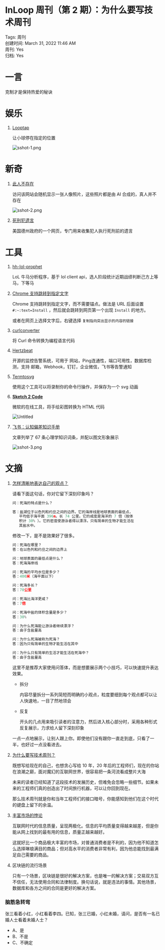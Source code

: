 # InLoop 周刊（第 2 期）：为什么要写技术周刊

Tags: 周刊  
创建时间: March 31, 2022 11:46 AM  
周刊: Yes  
归档: Yes  

# 一言

克制才是保持热爱的秘诀

# 娱乐

1. [Looptap](https://hellogithub.com/onefile/code/cc759276aefe4bad87ac259940042581)
   
    让小球停在指定的位置
    
    ![sshot-1.png](image/sshot-1.png)
    

# 新奇

1. [此人不存在](https://thispersondoesnotexist.com/)
   
    访问该网站会随机显示一张人像照片，这些照片都是由 AI 合成的，真人并不存在
    
    ![sshot-2.png](image/sshot-2.png)
    
2. [死刑犯遗言](https://www.tdcj.texas.gov/death_row/dr_executed_offenders.html)
   
    美国德州政府的一个网页，专门用来收集犯人执行死刑前的遗言
    

# 工具

1. [hh-lol-prophet](https://github.com/real-web-world/hh-lol-prophet)
   
    LoL 牛马分析程序，基于 lol client api，选人阶段统计近期战绩判断己方上等马，下等马
    
2. [Chrome 支持跳转到指定文字](https://www.chromestory.com/2019/02/chrome-scroll-to-text/)
   
    Chrome 支持跳转到指定文字，而不需要锚点。做法是 URL 后面设置 `#:~:text=Install` ，然后就会跳转到网页第一个出现 `Install` 的地方。
    
    或者在网页上选择文字后，右键选择 `复制指向突出显示的内容的链接`
    
3. [curlconverter](https://github.com/curlconverter/curlconverter)
   
    将 Curl 命令转换为编程语言代码
    
4. [Hertzbeat](https://hertzbeat.com/)
   
    开源的监控告警系统，可用于 网站，Ping连通性，端口可用性，数据库检测，支持 邮箱，Webhook，钉钉，企业微信，飞书等告警通知
    
5. [Termtosvg](https://github.com/nbedos/termtosvg)
   
    使用这个工具可以将录制你的命令行操作，并保存为一个 svg 动画
    
1. **[Sketch 2 Code](https://sketch2code.azurewebsites.net/)**
   
    微软的在线工具，将手绘彩图转换为 HTML 代码
    
    ![Untitled](image/Untitled.png)
    
1. [飞书：认知偏差知识手册](https://s75w5y7vut.feishu.cn/docs/doccn3BatnScBJe7wD7K3S5poFf)
   
    文章列举了 67 条心理学知识词条，并配以图文形象展示
    
    ![sshot-3.png](image/sshot-3.png)
    

# 文摘

1. [怎样清晰地表达自己的观点？](https://www.ruanyifeng.com/blog/2020/03/weekly-issue-98.html)
   
    请看下面这句话，你对它留下深刻印象吗？
    
    ```python
    问：死海的特点是什么？
    
    答：盐湖位于以色列和约旦之间的边界。它的海岸线是地球表面的最低点，
       平均低于海平面 396m。长 74 公里。它的咸度是海洋的 7 倍（按体
       积计 30% ）。它的密度使游泳者得以漂浮。只有简单的生物才能生活在
       其盐水中。
    ```
    
    修改一下，是不是效果好了很多。
    
    ```python
    问：死海在哪里？
    答：在以色列和约旦之间的边界上
    
    问：地球表面的最低点是什么？
    答：死海海岸线
    
    问：死海的平均水位是多少？
    答：400米（海平面以下）
    
    问：死海多长？
    答：70公里
    
    问：死海比海洋更咸？
    答：7倍
    
    问：死海中盐的体积含量是多少？
    答：30%
    
    问：为什么死海能让游泳者继续漂浮？
    答：由于含盐量高
    
    问：为什么死海被称为死海？
    答：因为只有简单的生物才能生活在其中
    
    问：为什么只有简单的生活才能生活在死海中？
    答：由于含盐量高
    ```
    
    这里不是推荐大家使用问答体，而是想要展示两个小技巧，可以快速提升表达效果。
    
    - 拆分
      
        内容尽量拆分一系列简短而明确的小观点，粒度要细到每个观点都可以让人快速地，一目了然地领会
        
    - 反复
      
        开头的几点用来吸引读者的注意力，然后进入核心部分时，采用各种形式反复展示，力求给人留下深刻印象
        
    
    一点一点地展示，让别人跟上你。即使他们没有跟你一直走到底，只看了一半，也好过一点没看进去。
    
2. [为什么要写技术周刊？](https://mp.weixin.qq.com/s/86Cz3KUWqutu9J0V4tyabQ)
   
    既想写给现在的自己，也想贪心写给 10 年，20 年后的工程师们，现在的你站在浪潮之巅，面对魔幻的互联网世界，很容易把一条河流看成整片大海
    
    未来的读者已经知道了这段技术的发展历史，但难免会忽略一些细节。如果未来的工程师们真的创造出了时间旅行机器，可以让你回到现在。
    
    那么技术周刊就是你和当年工程师们的接口暗号，你能感知到他们在这个时代的键盘上留下的余温。
    
3. [丰富市场的悖论](https://perell.com/note/the-paradox-of-abundance/)
   
    互联网时代的信息质量，呈现两极化。信息的平均质量变得越来越差，但是你能从网上找到的最有用的信息，质量正越来越好。
    
    这就好比一个商品极大丰富的市场，对普通消费者是不利的，因为他不知道怎么选择琳琅满目的商品；但对高水平的消费者非常有利，因为他总能找到最满足自己需要的商品。
    
1. 区块链的流行场景
   
    只有一个场景，区块链是很好的解决方案，也是唯一的解决方案；交易双方互不信任，无法使用合同和法律制度。换句话说，就是违法的事情。其他场景，数据库和各方之间的合同是更好的解决方案。
    

### 脑筋急转弯

张三看着小红，小红看着李四。已知，张三已婚，小红未婚，请问，是否有一名已婚人士看着未婚人士？

- A、是
- B、不是
- C、不确定